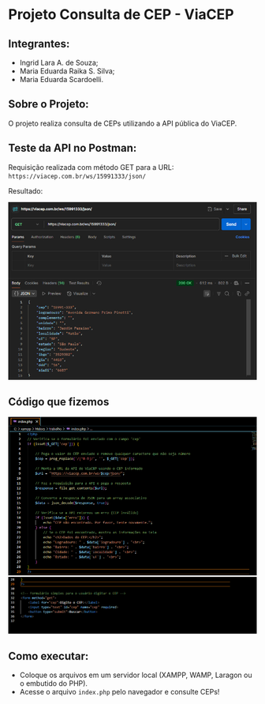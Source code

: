 # Projeto Consulta de CEP - ViaCEP

## Integrantes:
- Ingrid Lara A. de Souza; 
- Maria Eduarda Raika S. Silva;
- Maria Eduarda Scardoelli.

## Sobre o Projeto:
O projeto realiza consulta de CEPs utilizando a API pública do ViaCEP.

## Teste da API no Postman:
Requisição realizada com método GET para a URL:
`https://viacep.com.br/ws/15991333/json/`

Resultado:

![Print do Teste no Postman](/postman-teste.png)

## Código que fizemos 

![Print do Codigo](/codigo1.png)
![Print do Codigo](/codigo2.png)



## Como executar:
- Coloque os arquivos em um servidor local (XAMPP, WAMP, Laragon ou o embutido do PHP).
- Acesse o arquivo `index.php` pelo navegador e consulte CEPs!

